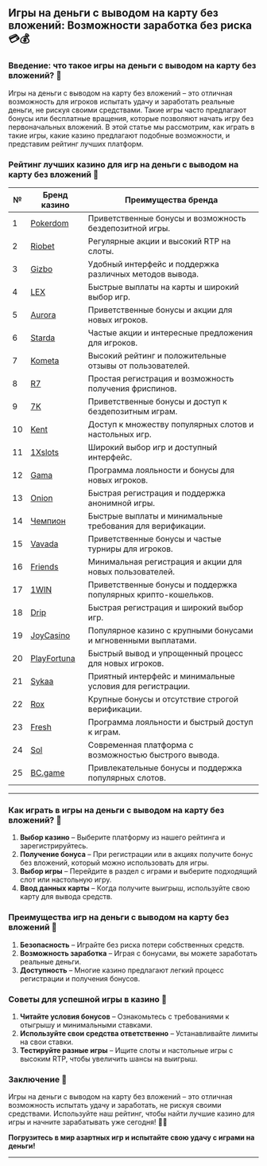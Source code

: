 ## Игры на деньги с выводом на карту без вложений: Возможности заработка без риска 💳💰

### Введение: что такое игры на деньги с выводом на карту без вложений? 🎯

Игры на деньги с выводом на карту без вложений – это отличная возможность для игроков испытать удачу и заработать реальные деньги, не рискуя своими средствами. Такие игры часто предлагают бонусы или бесплатные вращения, которые позволяют начать игру без первоначальных вложений. В этой статье мы рассмотрим, как играть в такие игры, какие казино предлагают подобные возможности, и представим рейтинг лучших платформ.

### Рейтинг лучших казино для игр на деньги с выводом на карту без вложений 🏅

| №  | Бренд казино  | Преимущества бренда                                            |
|----|---------------|---------------------------------------------------------------|
| 1  | [Pokerdom](https://brandplay.link/4k77v2yx) | Приветственные бонусы и возможность бездепозитной игры.     |
| 2  | [Riobet](https://brandplay.link/7xBLTPyj) | Регулярные акции и высокий RTP на слоты.                    |
| 3  | [Gizbo](https://brandplay.link/bprXw4YV) | Удобный интерфейс и поддержка различных методов вывода.      |
| 4  | [LEX](https://brandplay.link/zW4hdDFV) | Быстрые выплаты на карты и широкий выбор игр.               |
| 5  | [Aurora](https://10trafic-stat2.com/click/668546556bcc6313411604bd/6766/13032/subaccount) | Приветственные бонусы и акции для новых игроков.             |
| 6  | [Starda](https://brandplay.link/fB7xwRFL) | Частые акции и интересные предложения для игроков.           |
| 7  | [Kometa](https://brandplay.link/8ZymQJV8) | Высокий рейтинг и положительные отзывы от пользователей.     |
| 8  | [R7](https://brandplay.link/bMd3Yjsw) | Простая регистрация и возможность получения фриспинов.     |
| 9  | [7K](https://brandplay.link/BvQyFShp) | Приветственные бонусы и доступ к бездепозитным играм.       |
| 10 | [Kent](https://brandplay.link/Fv2WP3js) | Доступ к множеству популярных слотов и настольных игр.      |
| 11 | [1Xslots](https://brandplay.link/hSB1khtr) | Широкий выбор игр и доступный интерфейс.                    |
| 12 | [Gama](https://brandplay.link/j6NMKsDz) | Программа лояльности и бонусы для новых игроков.             |
| 13 | [Onion](https://brandplay.link/zBGRVpQ9) | Быстрая регистрация и поддержка анонимной игры.             |
| 14 | [Чемпион](https://temon-gter.cfd/go/lRq?p80412p304504pcc44t17455) | Быстрые выплаты и минимальные требования для верификации.    |
| 15 | [Vavada](https://vavadapartner.pro/?promo=ea5c9275-6854-4505-94fc-95ab18221945-linkb2) | Приветственные бонусы и частые турниры для игроков.         |
| 16 | [Friends](https://gofriends.vc/linkb2) | Минимальная регистрация и акции для новых пользователей.      |
| 17 | [1WIN](https://brandplay.link/smXVpBbG) | Приветственные бонусы и поддержка популярных крипто-кошельков. |
| 18 | [Drip](https://drp-ircp01.com/c07e6a3db) | Быстрая регистрация и широкий выбор игр.                     |
| 19 | [JoyCasino](https://rpc30.call2me.pro/?/ru/registration?apkpop=0&partner=p24970p3291217pc98f) | Популярное казино с крупными бонусами и мгновенными выплатами. |
| 20 | [PlayFortuna](https://fortunapromo.net/alt/playfortuna/registration?0dc4a9362a71feb7e3f165fb8e766f70) | Быстрый вывод и упрощенный процесс для новых игроков.       |
| 21 | [Sykaa](https://s-two-way.com/?source=linkb2&pid=30697) | Приятный интерфейс и минимальные условия для регистрации.     |
| 22 | [Rox](https://rox-pvwfpjgcxe.com/cb1ee18a5) | Крупные бонусы и отсутствие строгой верификации.              |
| 23 | [Fresh](https://fresh-eumwkxwao.com/c3f7b485d) | Программа лояльности и быстрый доступ к играм.               |
| 24 | [Sol](https://sol-mmtdzfbaco.com/cb2415bca) | Современная платформа с возможностью быстрого вывода.        |
| 25 | [BC.game](https://partnerbcgame.com/dcc53d441) | Привлекательные бонусы и поддержка популярных слотов.        |

---

### Как играть в игры на деньги с выводом на карту без вложений? 🎲

1. **Выбор казино** – Выберите платформу из нашего рейтинга и зарегистрируйтесь.
2. **Получение бонуса** – При регистрации или в акциях получите бонус без вложений, который можно использовать для игры.
3. **Выбор игры** – Перейдите в раздел с играми и выберите подходящий слот или настольную игру.
4. **Ввод данных карты** – Когда получите выигрыш, используйте свою карту для вывода средств.

### Преимущества игр на деньги с выводом на карту без вложений 🎉

1. **Безопасность** – Играйте без риска потери собственных средств.
2. **Возможность заработка** – Играя с бонусами, вы можете заработать реальные деньги.
3. **Доступность** – Многие казино предлагают легкий процесс регистрации и получения бонусов.

### Советы для успешной игры в казино 🎯

1. **Читайте условия бонусов** – Ознакомьтесь с требованиями к отыгрышу и минимальными ставками.
2. **Используйте свои средства ответственно** – Устанавливайте лимиты на свои ставки.
3. **Тестируйте разные игры** – Ищите слоты и настольные игры с высоким RTP, чтобы увеличить шансы на выигрыш.

### Заключение 📝

Игры на деньги с выводом на карту без вложений – это отличная возможность испытать удачу и заработать, не рискуя своими средствами. Используйте наш рейтинг, чтобы найти лучшие казино для игры и начните зарабатывать уже сегодня! 🎰💵

**Погрузитесь в мир азартных игр и испытайте свою удачу с играми на деньги!**

---

